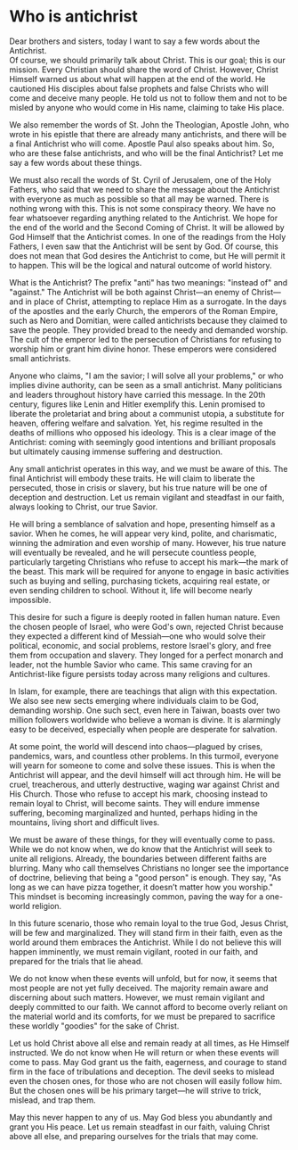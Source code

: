 # Who is antichrist

Dear brothers and sisters, today I want to say a few words about the Antichrist.  
Of course, we should primarily talk about Christ. This is our goal; this is our mission. Every Christian should share the word of Christ. However, Christ Himself warned us about what will happen at the end of the world. He cautioned His disciples about false prophets and false Christs who will come and deceive many people. He told us not to follow them and not to be misled by anyone who would come in His name, claiming to take His place.  

We also remember the words of St. John the Theologian, Apostle John, who wrote in his epistle that there are already many antichrists, and there will be a final Antichrist who will come. Apostle Paul also speaks about him. So, who are these false antichrists, and who will be the final Antichrist? Let me say a few words about these things.  

We must also recall the words of St. Cyril of Jerusalem, one of the Holy Fathers, who said that we need to share the message about the Antichrist with everyone as much as possible so that all may be warned. There is nothing wrong with this. This is not some conspiracy theory. We have no fear whatsoever regarding anything related to the Antichrist. We hope for the end of the world and the Second Coming of Christ. It will be allowed by God Himself that the Antichrist comes. In one of the readings from the Holy Fathers, I even saw that the Antichrist will be sent by God. Of course, this does not mean that God desires the Antichrist to come, but He will permit it to happen. This will be the logical and natural outcome of world history.  

What is the Antichrist? The prefix "anti" has two meanings: "instead of" and "against." The Antichrist will be both against Christ—an enemy of Christ—and in place of Christ, attempting to replace Him as a surrogate. In the days of the apostles and the early Church, the emperors of the Roman Empire, such as Nero and Domitian, were called antichrists because they claimed to save the people. They provided bread to the needy and demanded worship. The cult of the emperor led to the persecution of Christians for refusing to worship him or grant him divine honor. These emperors were considered small antichrists.  

Anyone who claims, "I am the savior; I will solve all your problems," or who implies divine authority, can be seen as a small antichrist. Many politicians and leaders throughout history have carried this message. In the 20th century, figures like Lenin and Hitler exemplify this. Lenin promised to liberate the proletariat and bring about a communist utopia, a substitute for heaven, offering welfare and salvation. Yet, his regime resulted in the deaths of millions who opposed his ideology. This is a clear image of the Antichrist: coming with seemingly good intentions and brilliant proposals but ultimately causing immense suffering and destruction.  

Any small antichrist operates in this way, and we must be aware of this. The final Antichrist will embody these traits. He will claim to liberate the persecuted, those in crisis or slavery, but his true nature will be one of deception and destruction. Let us remain vigilant and steadfast in our faith, always looking to Christ, our true Savior.

He will bring a semblance of salvation and hope, presenting himself as a savior. When he comes, he will appear very kind, polite, and charismatic, winning the admiration and even worship of many. However, his true nature will eventually be revealed, and he will persecute countless people, particularly targeting Christians who refuse to accept his mark—the mark of the beast. This mark will be required for anyone to engage in basic activities such as buying and selling, purchasing tickets, acquiring real estate, or even sending children to school. Without it, life will become nearly impossible.  

This desire for such a figure is deeply rooted in fallen human nature. Even the chosen people of Israel, who were God's own, rejected Christ because they expected a different kind of Messiah—one who would solve their political, economic, and social problems, restore Israel's glory, and free them from occupation and slavery. They longed for a perfect monarch and leader, not the humble Savior who came. This same craving for an Antichrist-like figure persists today across many religions and cultures.  

In Islam, for example, there are teachings that align with this expectation. We also see new sects emerging where individuals claim to be God, demanding worship. One such sect, even here in Taiwan, boasts over two million followers worldwide who believe a woman is divine. It is alarmingly easy to be deceived, especially when people are desperate for salvation.  

At some point, the world will descend into chaos—plagued by crises, pandemics, wars, and countless other problems. In this turmoil, everyone will yearn for someone to come and solve these issues. This is when the Antichrist will appear, and the devil himself will act through him. He will be cruel, treacherous, and utterly destructive, waging war against Christ and His Church. Those who refuse to accept his mark, choosing instead to remain loyal to Christ, will become saints. They will endure immense suffering, becoming marginalized and hunted, perhaps hiding in the mountains, living short and difficult lives.  

We must be aware of these things, for they will eventually come to pass. While we do not know when, we do know that the Antichrist will seek to unite all religions. Already, the boundaries between different faiths are blurring. Many who call themselves Christians no longer see the importance of doctrine, believing that being a "good person" is enough. They say, "As long as we can have pizza together, it doesn’t matter how you worship." This mindset is becoming increasingly common, paving the way for a one-world religion.  

In this future scenario, those who remain loyal to the true God, Jesus Christ, will be few and marginalized. They will stand firm in their faith, even as the world around them embraces the Antichrist. While I do not believe this will happen imminently, we must remain vigilant, rooted in our faith, and prepared for the trials that lie ahead.

We do not know when these events will unfold, but for now, it seems that most people are not yet fully deceived. The majority remain aware and discerning about such matters. However, we must remain vigilant and deeply committed to our faith. We cannot afford to become overly reliant on the material world and its comforts, for we must be prepared to sacrifice these worldly "goodies" for the sake of Christ.  

Let us hold Christ above all else and remain ready at all times, as He Himself instructed. We do not know when He will return or when these events will come to pass. May God grant us the faith, eagerness, and courage to stand firm in the face of tribulations and deception. The devil seeks to mislead even the chosen ones, for those who are not chosen will easily follow him. But the chosen ones will be his primary target—he will strive to trick, mislead, and trap them.  

May this never happen to any of us. May God bless you abundantly and grant you His peace. Let us remain steadfast in our faith, valuing Christ above all else, and preparing ourselves for the trials that may come.

